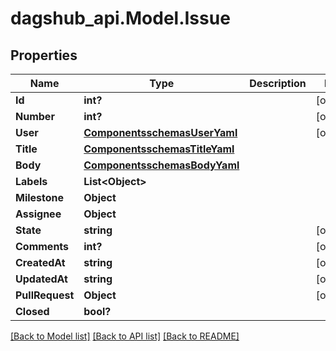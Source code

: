 # dagshub_api.Model.Issue
## Properties

Name | Type | Description | Notes
------------ | ------------- | ------------- | -------------
**Id** | **int?** |  | [optional] 
**Number** | **int?** |  | [optional] 
**User** | [**ComponentsschemasUserYaml**](ComponentsschemasUserYaml.md) |  | [optional] 
**Title** | [**ComponentsschemasTitleYaml**](ComponentsschemasTitleYaml.md) |  | 
**Body** | [**ComponentsschemasBodyYaml**](ComponentsschemasBodyYaml.md) |  | 
**Labels** | **List&lt;Object&gt;** |  | 
**Milestone** | **Object** |  | 
**Assignee** | **Object** |  | 
**State** | **string** |  | [optional] 
**Comments** | **int?** |  | [optional] 
**CreatedAt** | **string** |  | [optional] 
**UpdatedAt** | **string** |  | [optional] 
**PullRequest** | **Object** |  | [optional] 
**Closed** | **bool?** |  | 

[[Back to Model list]](../README.md#documentation-for-models) [[Back to API list]](../README.md#documentation-for-api-endpoints) [[Back to README]](../README.md)

